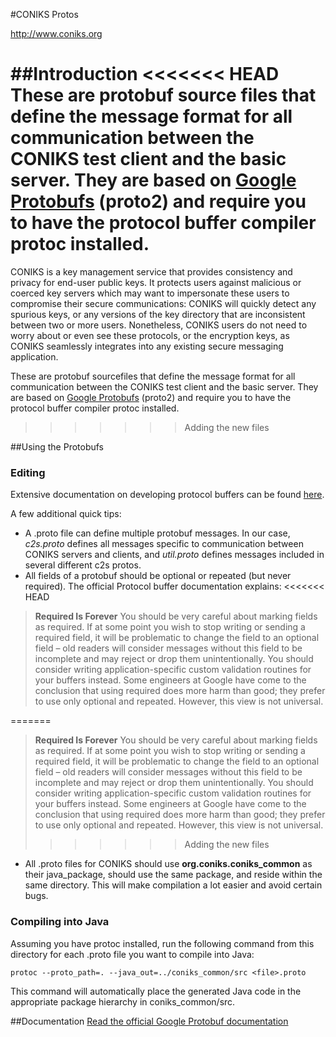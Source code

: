 #CONIKS Protos

http://www.coniks.org

##Introduction
<<<<<<< HEAD
These are protobuf source files that define the message format for all communication between the CONIKS test client and the basic server. They are based on [Google Protobufs](https://github.com/google/protobuf) (proto2) and require you to have the protocol buffer compiler protoc installed.
=======
CONIKS is a key management service that provides consistency and privacy for end-user public keys. It protects users against malicious or coerced key servers which may want to impersonate these users to compromise their secure communications: CONIKS will quickly detect any spurious keys, or any versions of the key directory that are inconsistent between two or more users. Nonetheless, CONIKS users do not need to worry about or even see these protocols, or the encryption keys, as CONIKS seamlessly integrates into any existing secure messaging application.

These are protobuf sourcefiles that define the message format for all communication between the CONIKS test client and the basic server. They are based on [Google Protobufs](https://github.com/google/protobuf) (proto2) and require you to have the protocol buffer compiler protoc installed.
>>>>>>> Adding the new files

##Using the Protobufs
### Editing
Extensive documentation on developing protocol buffers can be found [here](https://developers.google.com/protocol-buffers/).

A few additional quick tips:
- A .proto file can define multiple protobuf messages. In our case, *c2s.proto* defines all messages specific to communication between CONIKS servers and clients, and *util.proto* defines messages included in several different c2s protos.
- All fields of a protobuf should be optional or repeated (but never required). The official Protocol buffer documentation explains:
<<<<<<< HEAD

> **Required Is Forever** You should be very careful about marking fields as required. If at some point you wish to stop writing or sending a required field, it will be problematic to change the field to an optional field – old readers will consider messages without this field to be incomplete and may reject or drop them unintentionally. You should consider writing application-specific custom validation routines for your buffers instead. Some engineers at Google have come to the conclusion that using required does more harm than good; they prefer to use only optional and repeated. However, this view is not universal. 

=======
>**Required Is Forever** You should be very careful about marking fields as required. 
> If at some point you wish to stop writing or sending a required field, it will be problematic 
> to change the field to an optional field – old readers will consider messages without this 
> field to be incomplete and may reject or drop them unintentionally. You should consider 
> writing application-specific custom validation routines for your buffers instead. 
> Some engineers at Google have come to the conclusion that using required does 
> more harm than good; they prefer to use only optional and repeated. However, this 
> view is not universal. 
>>>>>>> Adding the new files
- All .proto files for CONIKS should use **org.coniks.coniks_common** as their java_package, should use the same package, and reside within the same directory. This will make compilation a lot easier and avoid certain bugs.

### Compiling into Java
Assuming you have protoc installed, run the following command from this directory for each .proto file you want to  compile into Java:
```
protoc --proto_path=. --java_out=../coniks_common/src <file>.proto
```
This command will automatically place the generated Java code in the appropriate package hierarchy in coniks_common/src.

##Documentation
[Read the official Google Protobuf documentation](https://developers.google.com/protocol-buffers/)
